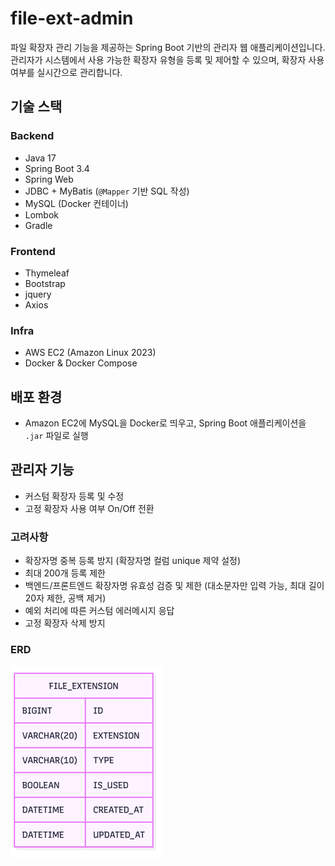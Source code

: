 # file-ext-admin

파일 확장자 관리 기능을 제공하는 Spring Boot 기반의 관리자 웹 애플리케이션입니다.  
관리자가 시스템에서 사용 가능한 확장자 유형을 등록 및 제어할 수 있으며, 확장자 사용 여부를 실시간으로 관리합니다.

## 기술 스택

### Backend
- Java 17
- Spring Boot 3.4
- Spring Web
- JDBC + MyBatis (`@Mapper` 기반 SQL 작성)
- MySQL (Docker 컨테이너)
- Lombok
- Gradle

### Frontend
- Thymeleaf
- Bootstrap
- jquery
- Axios

### Infra
- AWS EC2 (Amazon Linux 2023)
- Docker & Docker Compose

## 배포 환경
- Amazon EC2에 MySQL을 Docker로 띄우고, Spring Boot 애플리케이션을 `.jar` 파일로 실행

## 관리자 기능
- 커스텀 확장자 등록 및 수정
- 고정 확장자 사용 여부 On/Off 전환

### 고려사항
- 확장자명 중복 등록 방지 (확장자명 컬럼 unique 제약 설정)
- 최대 200개 등록 제한
- 백엔드/프론트엔드 확장자명 유효성 검증 및 제한 (대소문자만 입력 가능, 최대 길이 20자 제한, 공백 제거)
- 예외 처리에 따른 커스텀 에러메시지 응답
- 고정 확장자 삭제 방지

### ERD
![img.png](img.png)